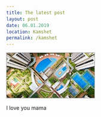 ```yaml
---
title: The latest post
layout: post
date: 06.01.2019
location: Kamshet
permalink: /kamshet
---
```

![immagine](/assets/img/post-image.jpg)

I love you mama
